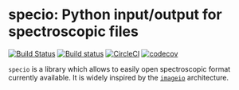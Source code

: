 # specio: Python input/output for spectroscopic files

[![Build Status](https://travis-ci.org/glemaitre/specio.svg?branch=master)](https://travis-ci.org/glemaitre/specio)
[![Build status](https://ci.appveyor.com/api/projects/status/jc4fixtbvwdgpc9v?svg=true)](https://ci.appveyor.com/project/glemaitre/specio)
[![CircleCI](https://circleci.com/gh/glemaitre/specio.svg?style=shield)](https://circleci.com/gh/glemaitre/specio)
[![codecov](https://codecov.io/gh/glemaitre/specio/branch/master/graph/badge.svg)](https://codecov.io/gh/glemaitre/specio)


`specio` is a library which allows to easily open spectroscopic format
currently available. It is widely inspired by
the [`imageio`](https://github.com/imageio/imageio) architecture.
